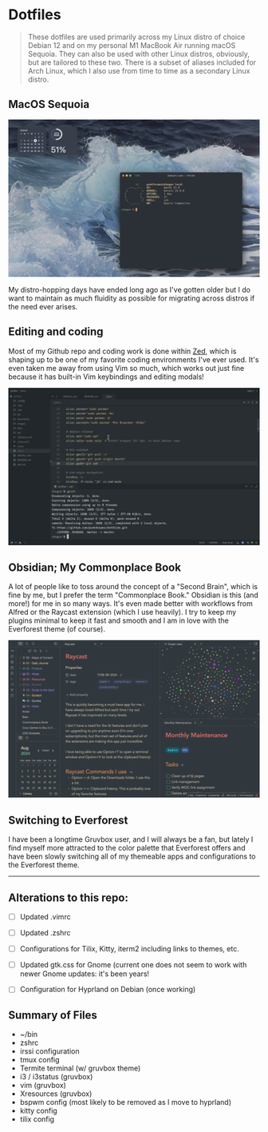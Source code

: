 # Dotfiles
> These dotfiles are used primarily across my Linux distro of choice Debian 12 and on my personal M1 MacBook Air running macOS Sequoia. They can also be used with other Linux distros, obviously, but are tailored to these two. There is a subset of aliases included for Arch Linux, which I also use from time to time as a secondary Linux distro.

## MacOS Sequoia

![MacOS](/images/mac.jpeg)

My distro-hopping days have ended long ago as I've gotten older but I do want to maintain as much fluidity as possible for migrating across distros if the need ever arises.

## Editing and coding

Most of my Github repo and coding work is done within [Zed](https://zed.dev), which is shaping up to be one of my favorite coding environments I've ever used. It's even taken me away from using Vim so much, which works out just fine because it has built-in Vim keybindings and editing modals!

![Editing in Zed](/images/zed.png)

## Obsidian; My Commonplace Book

A lot of people like to toss around the concept of a "Second Brain", which is fine by me, but I prefer the term "Commonplace Book." Obsidian is this (and more!) for me in so many ways. It's even made better with workflows from Alfred or the Raycast extension (which I use heavily). I try to keep my plugins minimal to keep it fast and smooth and I am in love with the Everforest theme (of course).

![Obsidian as a Commonplace Book](/images/obsidian.png)

## Switching to Everforest

I have been a longtime Gruvbox user, and I will always be a fan, but lately I find myself more attracted to the color palette that Everforest offers and have been slowly switching all of my themeable apps and configurations to the Everforest theme.


---
## Alterations to this repo:

- [ ] Updated .vimrc
- [ ] Updated .zshrc
- [ ] Configurations for Tilix, Kitty, iterm2 including links to themes, etc.
- [ ] Updated gtk.css for Gnome (current one does not seem to work with newer Gnome updates: it's been years!
- [ ] Configuration for Hyprland on Debian (once working)


## Summary of Files
* ~/bin
* zshrc
* irssi configuration
* tmux config
* Termite terminal (w/ gruvbox theme)
* i3 / i3status (gruvbox)
* vim (gruvbox)
* Xresources (gruvbox)
* bspwm config (most likely to be removed as I move to hyprland)
* kitty config
* tilix config
